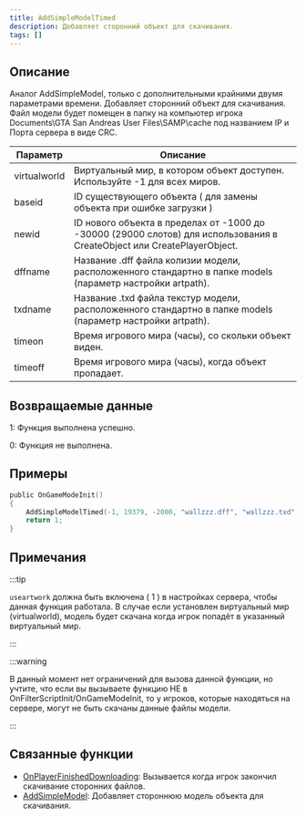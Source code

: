 ```yaml
---
title: AddSimpleModelTimed
description: Добавляет сторонний объект для скачивания.
tags: []
---
```


<VersionWarn version='SA-MP 0.3.DL R1' />

## Описание

Аналог AddSimpleModel, только с дополнительными крайними двумя параметрами времени.
Добавляет сторонний объект для скачивания. Файл модели будет помещен в папку на компьютер игрока Documents\GTA San Andreas User Files\SAMP\cache под названием IP и Порта сервера в виде CRC.

| Параметр     | Описание                                                                                                                |
| ------------ | ----------------------------------------------------------------------------------------------------------------------- |
| virtualworld | Виртуальный мир, в котором объект доступен. Используйте -1 для всех миров.                                              |
| baseid       | ID существующего объекта ( для замены объекта при ошибке загрузки )                                                     |
| newid        | ID нового объекта в пределах от -1000 до -30000 (29000 слотов) для использования в CreateObject или CreatePlayerObject. |
| dffname      | Название .dff файла колизии модели, расположенного стандартно в папке models (параметр настройки artpath).              |
| txdname      | Название .txd файла текстур модели, расположенного стандартно в папке models (параметр настройки artpath).              |
| timeon       | Время игрового мира (часы), со скольки объект виден.                                                                    |
| timeoff      | Время игрового мира (часы), когда объект пропадает.                                                                     |

## Возвращаемые данные

1: Функция выполнена успешно.

0: Функция не выполнена.

## Примеры

```c
public OnGameModeInit()
{
    AddSimpleModelTimed(-1, 19379, -2000, "wallzzz.dff", "wallzzz.txd", 9, 18); // Объект будет виден с 9:00 до 18:00
    return 1;
}
```

## Примечания

:::tip

`useartwork` должна быть включена ( 1 ) в настройках сервера, чтобы данная функция работала. В случае если установлен виртуальный мир (virtualworld), модель будет скачана когда игрок попадёт в указанный виртуальный мир.

:::

:::warning

В данный момент нет ограничений для вызова данной функции, но учтите, что если вы вызываете функцию НЕ в OnFilterScriptInit/OnGameModeInit, то у игроков, которые находяться на сервере, могут не быть скачаны данные файлы модели.

:::

## Связанные функции

- [OnPlayerFinishedDownloading](../callbacks/OnPlayerFinishedDownloading.md): Вызывается когда игрок закончил скачивание сторонних файлов.
- [AddSimpleModel](AddSimpleModel.md): Добавляет стороннюю модель объекта для скачивания.
